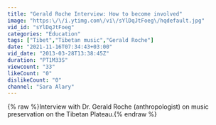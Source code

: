 ```yaml
---
title: "Gerald Roche Interview: How to become involved"
image: "https:\/\/i.ytimg.com\/vi\/sYlDqJtFoeg\/hqdefault.jpg"
vid_id: "sYlDqJtFoeg"
categories: "Education"
tags: ["Tibet","Tibetan music","Gerald Roche"]
date: "2021-11-16T07:34:43+03:00"
vid_date: "2013-03-28T13:38:45Z"
duration: "PT1M33S"
viewcount: "33"
likeCount: "0"
dislikeCount: "0"
channel: "Sara Alary"
---
```

{% raw %}Interview with Dr. Gerald Roche (anthropologist) on music preservation on the Tibetan Plateau.{% endraw %}
